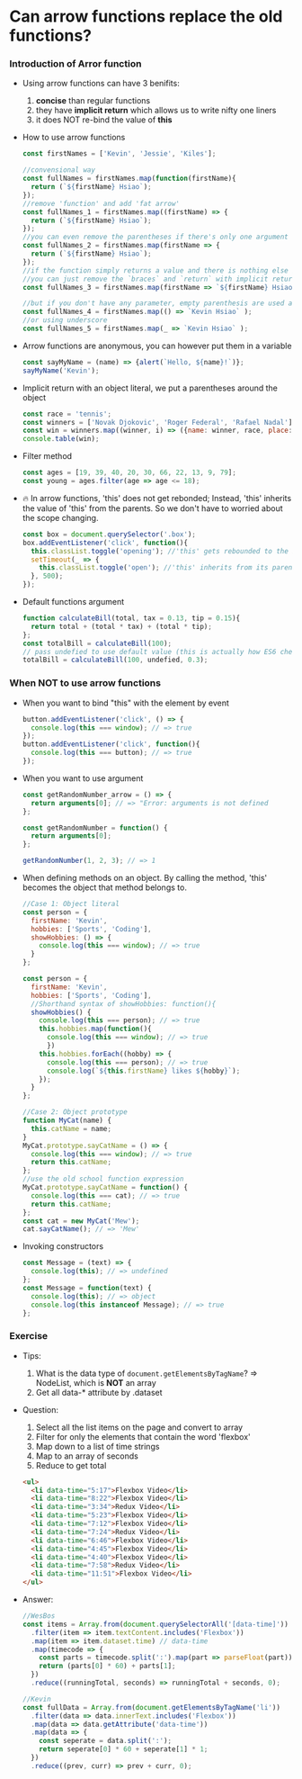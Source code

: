 # Can arrow functions replace the old functions?

### Introduction of Arror function

+ Using arrow functions can have 3 benifits:

  1. **concise** than regular functions
  2. they have **implicit return** which allows us to write nifty one liners
  3. it does NOT re-bind the value of **this**

+ How to use arrow functions

  ```javascript
  const firstNames = ['Kevin', 'Jessie', 'Kiles'];

  //convensional way
  const fullNames = firstNames.map(function(firstName){
    return (`${firstName} Hsiao`);
  });
  //remove 'function' and add 'fat arrow'
  const fullNames_1 = firstNames.map((firstName) => {
    return (`${firstName} Hsiao`);
  });
  //you can even remove the parentheses if there's only one argument
  const fullNames_2 = firstNames.map(firstName => {
    return (`${firstName} Hsiao`);
  });
  //if the function simply returns a value and there is nothing else in the function body
  //you can just remove the `braces` and `return` with implicit returns
  const fullNames_3 = firstNames.map(firstName => `${firstName} Hsiao` );

  //but if you don't have any parameter, empty parenthesis are used as a placeholder
  const fullNames_4 = firstNames.map(() => `Kevin Hsiao` );
  //or using underscore
  const fullNames_5 = firstNames.map(_ => `Kevin Hsiao` );
  ```

+ Arrow functions are anonymous, you can however put them in a variable

  ```javascript
  const sayMyName = (name) => {alert(`Hello, ${name}!`)};
  sayMyName('Kevin');
  ```

+ Implicit return with an object literal, we put a parentheses around the object

  ```javascript
  const race = 'tennis';
  const winners = ['Novak Djokovic', 'Roger Federal', 'Rafael Nadal'];
  const win = winners.map((winner, i) => ({name: winner, race, place: i + 1}));
  console.table(win);
  ```

+ Filter method

  ```javascript
  const ages = [19, 39, 40, 20, 30, 66, 22, 13, 9, 79];
  const young = ages.filter(age => age <= 18);
  ```

+ :fire: In arrow functions, 'this' does not get rebonded; Instead, 'this' inherits the value of 'this' from the parents. So we don't have to worried about the scope changing.

  ```javascript
  const box = document.querySelector('.box');
  box.addEventListener('click', function(){
    this.classList.toggle('opening'); //'this' gets rebounded to the box element
    setTimeout(_ => {
      this.classList.toggle('open'); //'this' inherits from its parents, which is the box element
    }, 500);
  });
  ```

+ Default functions argument

  ```javascript
  function calculateBill(total, tax = 0.13, tip = 0.15){
    return total + (total * tax) + (total * tip);
  };
  const totalBill = calculateBill(100);
  // pass undefied to use default value (this is actually how ES6 check)
  totalBill = calculateBill(100, undefied, 0.3);
  ```

### When NOT to use arrow functions

+ When you want to bind "this" with the element by event

  ```javascript
  button.addEventListener('click', () => {
    console.log(this === window); // => true
  });
  button.addEventListener('click', function(){
    console.log(this === button); // => true
  });
  ```

+ When you want to use argument

  ```javascript
  const getRandomNumber_arrow = () => {
    return arguments[0]; // => "Error: arguments is not defined
  };

  const getRandomNumber = function() {
    return arguments[0];
  };

  getRandomNumber(1, 2, 3); // => 1
  ```

+ When defining methods on an object. By calling the method, 'this' becomes the object that method belongs to.

  ```javascript
  //Case 1: Object literal
  const person = {
    firstName: 'Kevin',
    hobbies: ['Sports', 'Coding'],
    showHobbies: () => {
      console.log(this === window); // => true
    }
  };

  const person = {
    firstName: 'Kevin',
    hobbies: ['Sports', 'Coding'],
    //Shorthand syntax of showHobbies: function(){
    showHobbies() {
      console.log(this === person); // => true
      this.hobbies.map(function(){
        console.log(this === window); // => true
        })
      this.hobbies.forEach((hobby) => {
        console.log(this === person); // => true
        console.log(`${this.firstName} likes ${hobby}`);
      });
    }
  };

  //Case 2: Object prototype
  function MyCat(name) {
    this.catName = name;
  }
  MyCat.prototype.sayCatName = () => {
    console.log(this === window); // => true
    return this.catName;
  };
  //use the old school function expression
  MyCat.prototype.sayCatName = function() {
    console.log(this === cat); // => true
    return this.catName;
  };
  const cat = new MyCat('Mew');
  cat.sayCatName(); // => 'Mew'
  ```

+ Invoking constructors

  ```javascript
  const Message = (text) => {
    console.log(this); // => undefined
  };
  const Message = function(text) {
    console.log(this); // => object
    console.log(this instanceof Message); // => true
  };
  ```

### Exercise

+ Tips:

  1. What is the data type of `document.getElementsByTagName`? => NodeList, which is **NOT** an array
  2. Get all data-* attribute by .dataset

+ Question:

  1. Select all the list items on the page and convert to array
  2. Filter for only the elements that contain the word 'flexbox'
  3. Map down to a list of time strings
  4. Map to an array of seconds
  5. Reduce to get total

  ```html
  <ul>
    <li data-time="5:17">Flexbox Video</li>
    <li data-time="8:22">Flexbox Video</li>
    <li data-time="3:34">Redux Video</li>
    <li data-time="5:23">Flexbox Video</li>
    <li data-time="7:12">Flexbox Video</li>
    <li data-time="7:24">Redux Video</li>
    <li data-time="6:46">Flexbox Video</li>
    <li data-time="4:45">Flexbox Video</li>
    <li data-time="4:40">Flexbox Video</li>
    <li data-time="7:58">Redux Video</li>
    <li data-time="11:51">Flexbox Video</li>
  </ul>
  ```

+ Answer:

  ```javascript
  //WesBos
  const items = Array.from(document.querySelectorAll('[data-time]'))
    .filter(item => item.textContent.includes('Flexbox'))
    .map(item => item.dataset.time) // data-time
    .map(timecode => {
      const parts = timecode.split(':').map(part => parseFloat(part));
      return (parts[0] * 60) + parts[1];
    })
    .reduce((runningTotal, seconds) => runningTotal + seconds, 0);
  
  //Kevin
  const fullData = Array.from(document.getElementsByTagName('li'))
    .filter(data => data.innerText.includes('Flexbox'))
    .map(data => data.getAttribute('data-time'))
    .map(data => {
      const seperate = data.split(':');
      return seperate[0] * 60 + seperate[1] * 1;
    })
    .reduce((prev, curr) => prev + curr, 0);
  ```

  